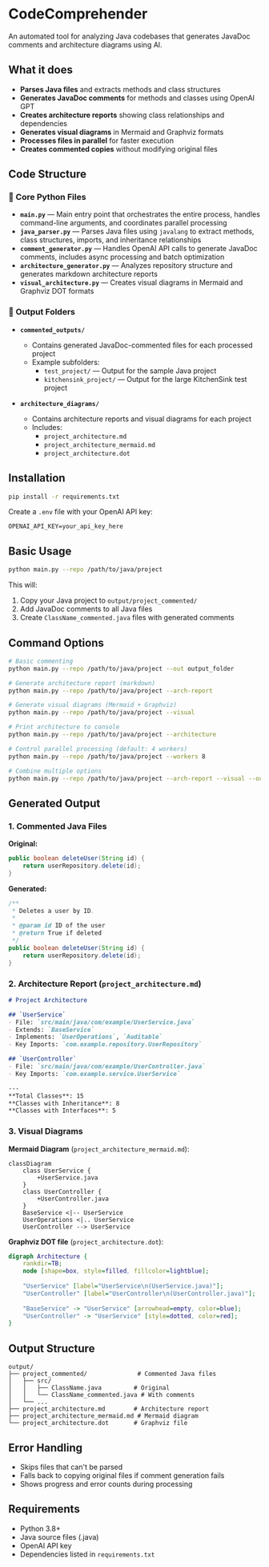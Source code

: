 # CodeComprehender

An automated tool for analyzing Java codebases that generates JavaDoc comments and architecture diagrams using AI.

## What it does

- **Parses Java files** and extracts methods and class structures
- **Generates JavaDoc comments** for methods and classes using OpenAI GPT
- **Creates architecture reports** showing class relationships and dependencies
- **Generates visual diagrams** in Mermaid and Graphviz formats
- **Processes files in parallel** for faster execution
- **Creates commented copies** without modifying original files

## Code Structure

### 🔧 Core Python Files

- **`main.py`** — Main entry point that orchestrates the entire process, handles command-line arguments, and coordinates parallel processing  
- **`java_parser.py`** — Parses Java files using `javalang` to extract methods, class structures, imports, and inheritance relationships  
- **`comment_generator.py`** — Handles OpenAI API calls to generate JavaDoc comments, includes async processing and batch optimization  
- **`architecture_generator.py`** — Analyzes repository structure and generates markdown architecture reports  
- **`visual_architecture.py`** — Creates visual diagrams in Mermaid and Graphviz DOT formats  

### 📁 Output Folders

- **`commented_outputs/`**
  - Contains generated JavaDoc-commented files for each processed project
  - Example subfolders:
    - `test_project/` — Output for the sample Java project
    - `kitchensink_project/` — Output for the large KitchenSink test project

- **`architecture_diagrams/`**
  - Contains architecture reports and visual diagrams for each project
  - Includes:
    - `project_architecture.md`
    - `project_architecture_mermaid.md`
    - `project_architecture.dot`

## Installation

```bash
pip install -r requirements.txt
```

Create a `.env` file with your OpenAI API key:
```
OPENAI_API_KEY=your_api_key_here
```

## Basic Usage

```bash
python main.py --repo /path/to/java/project
```

This will:
1. Copy your Java project to `output/project_commented/`
2. Add JavaDoc comments to all Java files
3. Create `ClassName_commented.java` files with generated comments

## Command Options

```bash
# Basic commenting
python main.py --repo /path/to/java/project --out output_folder

# Generate architecture report (markdown)
python main.py --repo /path/to/java/project --arch-report

# Generate visual diagrams (Mermaid + Graphviz)
python main.py --repo /path/to/java/project --visual

# Print architecture to console
python main.py --repo /path/to/java/project --architecture

# Control parallel processing (default: 4 workers)
python main.py --repo /path/to/java/project --workers 8

# Combine multiple options
python main.py --repo /path/to/java/project --arch-report --visual --out results
```

## Generated Output

### 1. Commented Java Files

**Original:**
```java
public boolean deleteUser(String id) {
    return userRepository.delete(id);
}
```

**Generated:**
```java
/**
 * Deletes a user by ID.
 *
 * @param id ID of the user
 * @return True if deleted
 */
public boolean deleteUser(String id) {
    return userRepository.delete(id);
}
```

### 2. Architecture Report (`project_architecture.md`)

```markdown
# Project Architecture

## `UserService`
- File: `src/main/java/com/example/UserService.java`
- Extends: `BaseService`
- Implements: `UserOperations`, `Auditable`
- Key Imports: `com.example.repository.UserRepository`

## `UserController`
- File: `src/main/java/com/example/UserController.java`
- Key Imports: `com.example.service.UserService`

---
**Total Classes**: 15
**Classes with Inheritance**: 8
**Classes with Interfaces**: 5
```

### 3. Visual Diagrams

**Mermaid Diagram** (`project_architecture_mermaid.md`):
```mermaid
classDiagram
    class UserService {
        +UserService.java
    }
    class UserController {
        +UserController.java
    }
    BaseService <|-- UserService
    UserOperations <|.. UserService
    UserController --> UserService
```

**Graphviz DOT file** (`project_architecture.dot`):
```dot
digraph Architecture {
    rankdir=TB;
    node [shape=box, style=filled, fillcolor=lightblue];
    
    "UserService" [label="UserService\n(UserService.java)"];
    "UserController" [label="UserController\n(UserController.java)"];
    
    "BaseService" -> "UserService" [arrowhead=empty, color=blue];
    "UserController" -> "UserService" [style=dotted, color=red];
}
```

## Output Structure

```
output/
├── project_commented/              # Commented Java files
│   ├── src/
│   │   ├── ClassName.java         # Original
│   │   └── ClassName_commented.java # With comments
│   └── ...
├── project_architecture.md        # Architecture report
├── project_architecture_mermaid.md # Mermaid diagram
└── project_architecture.dot       # Graphviz file
```

## Error Handling

- Skips files that can't be parsed
- Falls back to copying original files if comment generation fails
- Shows progress and error counts during processing

## Requirements

- Python 3.8+
- Java source files (.java)
- OpenAI API key
- Dependencies listed in `requirements.txt`
